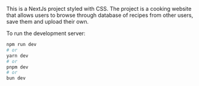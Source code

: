 This is a NextJs project styled with CSS. The project is a cooking website that allows users to browse through database of recipes from other users, save them and upload their own.

To run the development server:

```bash
npm run dev
# or
yarn dev
# or
pnpm dev
# or
bun dev
```
